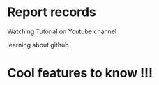 # Report records

Watching Tutorial on Youtube channel

learning about github

# Cool features to know !!!


